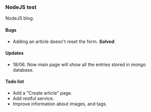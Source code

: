 ### NodeJS test

NodeJS blog.

#### Bugs

* Adding an article doesn't reset the form. **_Solved_**.

#### Updates

* 18/06. Now main page will show all the entries stored in mongo database.

#### Todo list

* Add a "Create article" page.
* Add restful service.
* Improve information about images, and tags.
